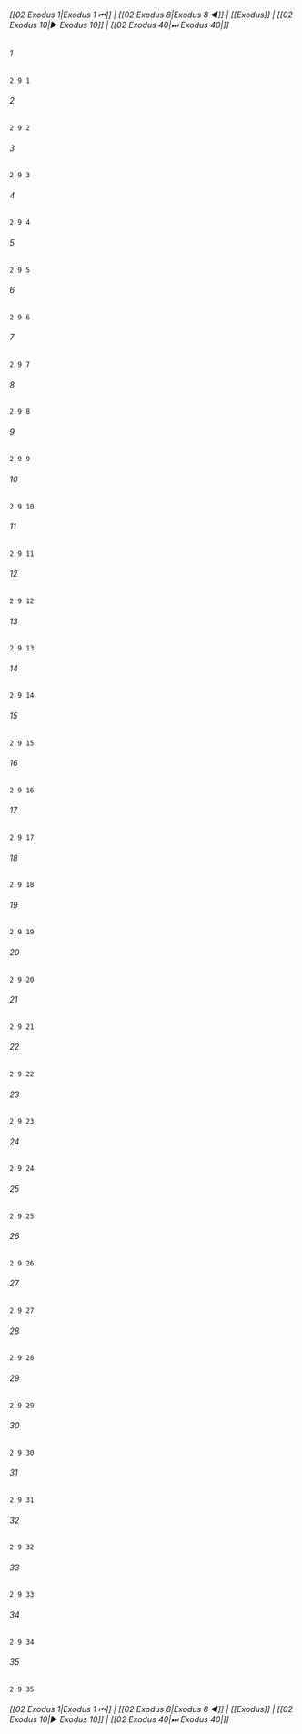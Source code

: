
###### [[02 Exodus 1|Exodus 1 ⏮]] | [[02 Exodus 8|Exodus 8 ◀]] | [[Exodus]] | [[02 Exodus 10|▶ Exodus 10]] | [[02 Exodus 40|⏭ Exodus 40|]]

###### 1
``` verse
2 9 1 
```
###### 2
``` verse
2 9 2 
```
###### 3
``` verse
2 9 3 
```
###### 4
``` verse
2 9 4 
```
###### 5
``` verse
2 9 5 
```
###### 6
``` verse
2 9 6 
```
###### 7
``` verse
2 9 7 
```
###### 8
``` verse
2 9 8 
```
###### 9
``` verse
2 9 9 
```
###### 10
``` verse
2 9 10 
```
###### 11
``` verse
2 9 11 
```
###### 12
``` verse
2 9 12 
```
###### 13
``` verse
2 9 13 
```
###### 14
``` verse
2 9 14 
```
###### 15
``` verse
2 9 15 
```
###### 16
``` verse
2 9 16 
```
###### 17
``` verse
2 9 17 
```
###### 18
``` verse
2 9 18 
```
###### 19
``` verse
2 9 19 
```
###### 20
``` verse
2 9 20 
```
###### 21
``` verse
2 9 21 
```
###### 22
``` verse
2 9 22 
```
###### 23
``` verse
2 9 23 
```
###### 24
``` verse
2 9 24 
```
###### 25
``` verse
2 9 25 
```
###### 26
``` verse
2 9 26 
```
###### 27
``` verse
2 9 27 
```
###### 28
``` verse
2 9 28 
```
###### 29
``` verse
2 9 29 
```
###### 30
``` verse
2 9 30 
```
###### 31
``` verse
2 9 31 
```
###### 32
``` verse
2 9 32 
```
###### 33
``` verse
2 9 33 
```
###### 34
``` verse
2 9 34 
```
###### 35
``` verse
2 9 35 
```

###### [[02 Exodus 1|Exodus 1 ⏮]] | [[02 Exodus 8|Exodus 8 ◀]] | [[Exodus]] | [[02 Exodus 10|▶ Exodus 10]] | [[02 Exodus 40|⏭ Exodus 40|]]


